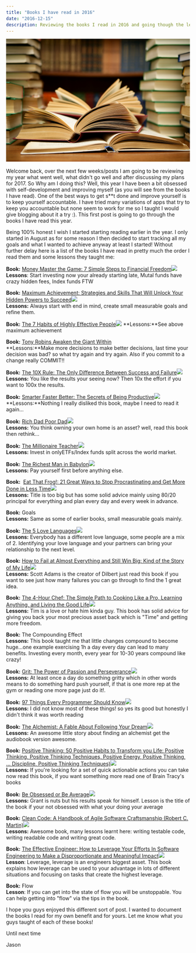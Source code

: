 ```yaml
---
title: "Books I have read in 2016"
date: "2016-12-15"
description: Reviewing the books I read in 2016 and going though the lessons they taught me.
---
```


![Stack of Books](./stack_of_books.jpg)

Welcome back, over the next few weeks/posts I am going to be reviewing my year what went well, what didn't go well and after discussing my plans for 2017. So Why am I doing this? Well, this year I have been a bit obsessed with self-development and improving myself (as you will see from the books I have read). One of the best ways to get s\*\*t done and improve yourself is to keep yourself accountable. I have tried many variations of apps that try to keep you accountable but none seem to work for me so I taught I would give blogging about it a try :). This first post is going to go through the books I have read this year.

Being 100% honest I wish I started starting reading earlier in the year. I only started in August as for some reason I then decided to start tracking all my goals and what I wanted to achieve anyway at least I started! Without further delay here is a list of the books I have read in pretty much the order I read them and some lessons they taught me:

**Book:** [Money Master the Game: 7 Simple Steps to Financial Freedom](https://www.amazon.co.uk/gp/product/144238493X/ref=as_li_tl?ie=UTF8&camp=1634&creative=6738&creativeASIN=144238493X&linkCode=as2&tag=thedeployguy-21)![](https://ir-uk.amazon-adsystem.com/e/ir?t=thedeployguy-21&l=as2&o=2&a=144238493X)
**Lessons**: Start investing now your already starting late, Mutal funds have crazy hidden fees, Index funds FTW

**Book:** [Maximum Achievement: Strategies and Skills That Will Unlock Your Hidden Powers to Succeed](https://www.amazon.co.uk/gp/product/0684803313/ref=as_li_tl?ie=UTF8&camp=1634&creative=6738&creativeASIN=0684803313&linkCode=as2&tag=thedeployguy-21)![](https://ir-uk.amazon-adsystem.com/e/ir?t=thedeployguy-21&l=as2&o=2&a=0684803313)  
**Lessons:** Always start with end in mind, create small measurable goals and refine them.

**Book:** [The 7 Habits of Highly Effective People](https://www.amazon.co.uk/gp/product/0684858398/ref=as_li_tl?ie=UTF8&camp=1634&creative=6738&creativeASIN=0684858398&linkCode=as2&tag=thedeployguy-21)![](https://ir-uk.amazon-adsystem.com/e/ir?t=thedeployguy-21&l=as2&o=2&a=0684858398) **Lessons:**See above maximum achievement

**Book:** [Tony Robins Awaken the Giant Within](https://www.amazon.co.uk/gp/product/B001EM101Q?ie=UTF8&camp=1634&creativeASIN=B001EM101Q&linkCode=xm2&tag=thedeployguy-21)  
**Lessons:**Make more decisions to make better decisions, last time your decision was bad? so what try again and try again. Also if you commit to a change really COMMIT!!

**Book:** [The 10X Rule: The Only Difference Between Success and Failure](https://www.amazon.co.uk/gp/product/0470627603/ref=as_li_tl?ie=UTF8&camp=1634&creative=6738&creativeASIN=0470627603&linkCode=as2&tag=thedeployguy-21)![](https://ir-uk.amazon-adsystem.com/e/ir?t=thedeployguy-21&l=as2&o=2&a=0470627603)  
**Lessons:** You like the results your seeing now? Then 10x the effort if you want to 100x the results.

**Book:** [Smarter Faster Better: The Secrets of Being Productive](https://www.amazon.co.uk/gp/product/0434023450/ref=as_li_tl?ie=UTF8&camp=1634&creative=6738&creativeASIN=0434023450&linkCode=as2&tag=thedeployguy-21)![](https://ir-uk.amazon-adsystem.com/e/ir?t=thedeployguy-21&l=as2&o=2&a=0434023450)
**Lessons:**Nothing I really disliked this book, maybe I need to read it again...

**Book:** [Rich Dad Poor Dad](https://www.amazon.co.uk/gp/product/1612680003/ref=as_li_tl?ie=UTF8&camp=1634&creative=6738&creativeASIN=1612680003&linkCode=as2&tag=thedeployguy-21)![](https://ir-uk.amazon-adsystem.com/e/ir?t=thedeployguy-21&l=as2&o=2&a=1612680003)  
**Lessons:** You think owning your own home is an asset? well, read this book then rethink...

**Book:** [The Millionaire Teacher](https://www.amazon.co.uk/gp/product/0470830069/ref=as_li_tl?ie=UTF8&camp=1634&creative=6738&creativeASIN=0470830069&linkCode=as2&tag=thedeployguy-21)![](https://ir-uk.amazon-adsystem.com/e/ir?t=thedeployguy-21&l=as2&o=2&a=0470830069)  
**Lessons:** Invest in onlyETFs/Index funds split across the world market.

**Book:** [The Richest Man in Babylon](https://www.amazon.co.uk/gp/product/0451205367/ref=as_li_tl?ie=UTF8&camp=1634&creative=6738&creativeASIN=0451205367&linkCode=as2&tag=thedeployguy-21)![](https://ir-uk.amazon-adsystem.com/e/ir?t=thedeployguy-21&l=as2&o=2&a=0451205367)  
**Lessons:** Pay yourself first before anything else.

**Book:**  [Eat That Frog!: 21 Great Ways to Stop Procrastinating and Get More Done in Less Time](https://www.amazon.co.uk/gp/product/162656941X/ref=as_li_tl?ie=UTF8&camp=1634&creative=6738&creativeASIN=162656941X&linkCode=as2&tag=thedeployguy-21)![](https://ir-uk.amazon-adsystem.com/e/ir?t=thedeployguy-21&l=as2&o=2&a=162656941X)  
**Lessons:** Title is too big but has some solid advice mainly using 80/20 principal for everything and plan every day and every week in advance.

**Book:** Goals  
**Lessons:** Same as some of earlier books, small measurable goals mainly.

**Book:** [The 5 Love Languages](https://www.amazon.co.uk/gp/product/080241270X/ref=as_li_tl?ie=UTF8&camp=1634&creative=6738&creativeASIN=080241270X&linkCode=as2&tag=thedeployguy-21)![](https://ir-uk.amazon-adsystem.com/e/ir?t=thedeployguy-21&l=as2&o=2&a=080241270X)  
**Lessons:** Everybody has a different love language, some people are a mix of 2. Identifying your love language and your partners can bring your relationship to the next level.

**Book:** [How to Fail at Almost Everything and Still Win Big: Kind of the Story of My Life](https://www.amazon.co.uk/gp/product/0241003709/ref=as_li_tl?ie=UTF8&camp=1634&creative=6738&creativeASIN=0241003709&linkCode=as2&tag=thedeployguy-21)![](https://ir-uk.amazon-adsystem.com/e/ir?t=thedeployguy-21&l=as2&o=2&a=0241003709)  
**Lessons:** Scott Adams is the creator of Dilbert just read this book if you want to see just how many failures you can go through to find the 1 great idea.

**Book:** [The 4-Hour Chef: The Simple Path to Cooking Like a Pro, Learning Anything, and Living the Good Life](https://www.amazon.co.uk/gp/product/0547884591/ref=as_li_tl?ie=UTF8&camp=1634&creative=6738&creativeASIN=0547884591&linkCode=as2&tag=thedeployguy-21)![](https://ir-uk.amazon-adsystem.com/e/ir?t=thedeployguy-21&l=as2&o=2&a=0547884591)  
**Lessons:** Tim is a love or hate him kinda guy. This book has solid advice for giving you back your most precious asset back which is "Time" and getting more freedom.

**Book:** The Compounding Effect  
**Lessons:** This book taught me that little changes compound to become huge...one example exercising 1h a day every day can lead to many benefits. Investing every month, every year for 10-30 years compound like crazy!

**Book:** [Grit: The Power of Passion and Perseverance](https://www.amazon.co.uk/gp/product/1785040189/ref=as_li_tl?ie=UTF8&camp=1634&creative=6738&creativeASIN=1785040189&linkCode=as2&tag=thedeployguy-21)![](https://ir-uk.amazon-adsystem.com/e/ir?t=thedeployguy-21&l=as2&o=2&a=1785040189)  
**Lessons:** At least once a day do something gritty which in other words means to do something hard push yourself, if that is one more rep at the gym or reading one more page just do it!.

**Book:** [97 Things Every Programmer Should Know](https://www.amazon.co.uk/gp/product/0596809484/ref=as_li_tl?ie=UTF8&camp=1634&creative=6738&creativeASIN=0596809484&linkCode=as2&tag=thedeployguy-21)![](https://ir-uk.amazon-adsystem.com/e/ir?t=thedeployguy-21&l=as2&o=2&a=0596809484)  
**Lessons:** I did not know most of these things! so yes its good but honestly I didn't think it was worth reading

**Book:** [The Alchemist: A Fable About Following Your Dream](https://www.amazon.co.uk/gp/product/0722532938/ref=as_li_tl?ie=UTF8&camp=1634&creative=6738&creativeASIN=0722532938&linkCode=as2&tag=thedeployguy-21)![](https://ir-uk.amazon-adsystem.com/e/ir?t=thedeployguy-21&l=as2&o=2&a=0722532938)  
**Lessons:** An awesome little story about finding an alchemist get the audiobook version awesome.

**Book:** [Positive Thinking: 50 Positive Habits to Transform you Life: Positive Thinking, Positive Thinking Techniques, Positive Energy, Positive Thinking, ... Discipline, Positive Thinking Techniques)](https://www.amazon.co.uk/gp/product/1537469061/ref=as_li_tl?ie=UTF8&camp=1634&creative=6738&creativeASIN=1537469061&linkCode=as2&tag=thedeployguy-21)![](https://ir-uk.amazon-adsystem.com/e/ir?t=thedeployguy-21&l=as2&o=2&a=1537469061)  
**Lessons:** If you're looking for a set of quick actionable actions you can take now read this book, if you want something more read one of Brain Tracy's books

**Book:** [Be Obsessed or Be Average](https://www.amazon.co.uk/gp/product/1101981059/ref=as_li_tl?ie=UTF8&camp=1634&creative=6738&creativeASIN=1101981059&linkCode=as2&tag=thedeployguy-21)![](https://ir-uk.amazon-adsystem.com/e/ir?t=thedeployguy-21&l=as2&o=2&a=1101981059)  
**Lessons:** Grant is nuts but his results speak for himself. Lesson is the title of the book if your not obsessed with what your doing your average

**Book:** [Clean Code: A Handbook of Agile Software Craftsmanship (Robert C. Martin)](https://www.amazon.co.uk/gp/product/0132350882/ref=as_li_tl?ie=UTF8&camp=1634&creative=6738&creativeASIN=0132350882&linkCode=as2&tag=thedeployguy-21)![](https://ir-uk.amazon-adsystem.com/e/ir?t=thedeployguy-21&l=as2&o=2&a=0132350882)  
**Lessons:** Awesome book, many lessons learnt here: writing testable code, writing readable code and writing great code.

**Book:** [The Effective Engineer: How to Leverage Your Efforts In Software Engineering to Make a Disproportionate and Meaningful Impact](https://www.amazon.co.uk/gp/product/0996128107/ref=as_li_tl?ie=UTF8&camp=1634&creative=6738&creativeASIN=0996128107&linkCode=as2&tag=thedeployguy-21)![](https://ir-uk.amazon-adsystem.com/e/ir?t=thedeployguy-21&l=as2&o=2&a=0996128107)  
**Lesson**: Leverage, leverage is an engineers biggest asset. This book explains how leverage can be used to your advantage in lots of different situations and focusing on tasks that create the highest leverage.

**Book:** Flow  
**Lesson**: If you can get into the state of flow you will be unstoppable. You can help getting into "flow" via the tips in the book.

I hope you guys enjoyed this different sort of post. I wanted to document the books I read for my own benefit and for yours. Let me know what you guys taught of each of these books!

Until next time

Jason
